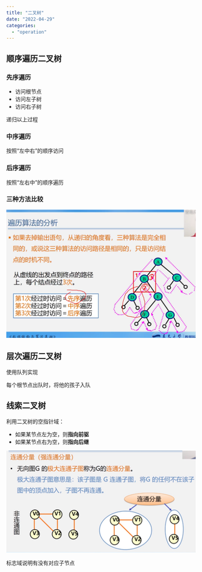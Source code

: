 ```yaml
---
title: "二叉树"
date: "2022-04-29"
categories:
  - "operation"
---
```


## 顺序遍历二叉树

### 先序遍历

- 访问根节点
- 访问左子树
- 访问右子树

递归以上过程

### 中序遍历

按照“左中右”的顺序访问

### 后序遍历

按照“左右中”的顺序遍历

### 三种方法比较

![](images/image-5-1024x691.png)

## 层次遍历二叉树

使用队列实现

每个根节点出队时，将他的孩子入队

## 线索二叉树

利用二叉树的空指针域：

- 如果某节点左为空，则**指向前驱**
- 如果某节点右为空，则**指向后继**

![](images/image-6.png)

标志域说明有没有对应子节点
